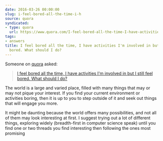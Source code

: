 ```yaml
---
date: 2016-03-26 00:00:00
slug: i-feel-bored-all-the-time-i-h
source: quora
syndicated:
- type: quora
  url: https://www.quora.com/I-feel-bored-all-the-time-I-have-activities-Im-involved-in-but-I-still-feel-bored-What-should-I-do/answer/Roy-Tang
tags:
- answers
title: I feel bored all the time, I have activities I'm involved in but I still feel
  bored. What should I do?
---
```


Someone on [quora](https://quora.com) asked:

> [I feel bored all the time, I have activities I'm involved in but I still feel bored. What should I do?](https://www.quora.com/I-feel-bored-all-the-time-I-have-activities-Im-involved-in-but-I-still-feel-bored-What-should-I-do/answer/Roy-Tang)


The world is a large and varied place, filled with many things that may or may not pique your interest. If you find your current environment or activities boring, then it is up to you to step outside of it and seek out things that will engage you more.

It might be daunting because the world offers many possibilities, and not all of them may look interesting at first. I suggest trying out a lot of different things, exploring widely (breadth-first in computer science speak) until you find one or two threads you find interesting then following the ones most promising